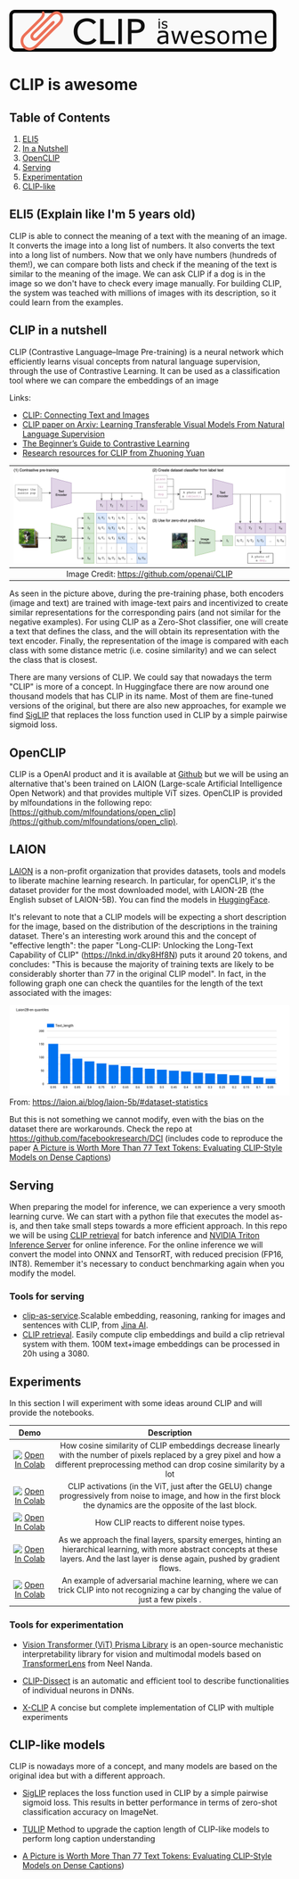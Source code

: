 ![CLIP_LOGO](./images/clip_is_awesome.png)
# CLIP is awesome

## Table of Contents

 1. [ELI5](#ELI-5)
 2. [In a Nutshell](#nutshell)
 3. [OpenCLIP](#openclip)
 4. [Serving](#serving)
 5. [Experimentation](#experiments)
 6. [CLIP-like](#clip-like)

<!-- TOC --><a name="ELI-5"></a>
## ELI5 (Explain like I'm 5 years old)
CLIP is able to connect the meaning of a text with the meaning of an image. It converts the image into a long list of numbers. It also converts the text into a long list of numbers. Now that we only have numbers (hundreds of them!), we can compare both lists and check if the meaning of the text is similar to the meaning of the image. We can ask CLIP if a dog is in the image so we don't have to check every image manually. For building CLIP, the system was teached with millions of images with its description, so it could learn from the examples.

<!-- TOC --><a name="nutshell"></a>
## CLIP in a nutshell

CLIP (Contrastive Language–Image Pre-training) is a neural network which efficiently learns visual concepts from natural language supervision, through the use of Contrastive Learning. It can be used as a classification tool where we can compare the embeddings of an image 

Links:

- [CLIP: Connecting Text and Images](https://openai.com/blog/clip/)
- [CLIP paper on Arxiv: Learning Transferable Visual Models From Natural Language Supervision](https://arxiv.org/abs/2103.00020)
- [The Beginner’s Guide to Contrastive Learning](https://www.v7labs.com/blog/contrastive-learning-guide)
- [Research resources for CLIP from Zhuoning Yuan](https://github.com/yzhuoning/Awesome-CLIP/tree/main)

| ![CLIP](https://raw.githubusercontent.com/joaquincabezas/clip_is_awesome/main/images/CLIP.png) |
|:--:|
| Image Credit: https://github.com/openai/CLIP |

As seen in the picture above, during the pre-training phase, both encoders (image and text) are trained with image-text pairs and incentivized to create similar representations for the corresponding pairs (and not similar for the negative examples). For using CLIP as a Zero-Shot classifier, one will create a text that defines the class, and the will obtain its representation with the text encoder. Finally, the representation of the image is compared with each class with some distance metric (i.e. cosine similarity) and we can select the class that is closest.

There are many versions of CLIP. We could say that nowadays the term "CLIP" is more of a concept. In Huggingface there are now around one thousand models that has CLIP in its name. Most of them are fine-tuned versions of the original, but there are also new approaches, for example we find [SigLIP](https://huggingface.co/docs/transformers/model_doc/siglip) that replaces the loss function used in CLIP by a simple pairwise sigmoid loss.

<!-- TOC --><a name="openclip"></a>
## OpenCLIP

CLIP is a OpenAI product and it is available at [Github](https://github.com/openai/CLIP) but we will be using an alternative that's been trained on LAION (Large-scale Artificial Intelligence Open Network) and that provides multiple ViT sizes. OpenCLIP is provided by mlfoundations in the following repo: [https://github.com/mlfoundations/open_clip](https://github.com/mlfoundations/open_clip).

<!-- TOC --><a name="laion"></a>
## LAION

[LAION](https://laion.ai/) is a non-profit organization that provides datasets, tools and models to liberate machine learning research. In particular, for openCLIP, it's the dataset provider for the most downloaded model, with LAION-2B (the English subset of LAION-5B). You can find the models in [HuggingFace](https://huggingface.co/collections/laion/openclip-laion-2b-64fcade42d20ced4e9389b30).

It's relevant to note that a CLIP models will be expecting a short description for the image, based on the distribution of the descriptions in the training dataset. There's an interesting work around this and the concept of "effective length": the paper "Long-CLIP: Unlocking the Long-Text Capability of CLIP" (https://lnkd.in/dky8Hf8N) puts it around 20 tokens, and concludes: "This is because the majority of training texts are likely to be considerably shorter than 77 in the original CLIP model". In fact, in the following graph one can check the quantiles for the length of the text associated with the images:

![laion_2b_quantiles](./images/laion_2b_quantiles.png)
From: https://laion.ai/blog/laion-5b/#dataset-statistics

But this is not something we cannot modify, even with the bias on the dataset there are workarounds. Check the repo at https://github.com/facebookresearch/DCI (includes code to reproduce the paper [A Picture is Worth More Than 77 Text Tokens: Evaluating CLIP-Style Models on Dense Captions](https://arxiv.org/abs/2312.08578))

<!-- TOC --><a name="serving"></a>
## Serving

When preparing the model for inference, we can experience a very smooth learning curve. We can start with a python file that executes the model as-is, and then take small steps towards a more efficient approach. In this repo we will be using [CLIP retrieval](https://github.com/rom1504/clip-retrieval) for batch inference and [NVIDIA Triton Inference Server](https://developer.nvidia.com/triton-inference-server) for online inference. For the online inference we will convert the model into ONNX and TensorRT, with reduced precision (FP16, INT8). Remember it's necessary to conduct benchmarking again when you modify the model.

### Tools for serving

- [clip-as-service](https://github.com/jina-ai/clip-as-service).Scalable embedding, reasoning, ranking for images and sentences with CLIP, from [Jina AI](https://jina.ai/).
- [CLIP retrieval](https://github.com/rom1504/clip-retrieval). Easily compute clip embeddings and build a clip retrieval system with them. 100M text+image embeddings can be processed in 20h using a 3080.

<!-- TOC --><a name="experiments"></a>
## Experiments

In this section I will experiment with some ideas around CLIP and will provide the notebooks.

| Demo | Description |
|:-:|:-:|
|[![Open In Colab](https://colab.research.google.com/assets/colab-badge.svg)](https://colab.research.google.com/drive/1rMBPx3Yu8WA3busCTcdSRmvyOtFBB0yc)| How cosine similarity of CLIP embeddings decrease linearly with the number of pixels replaced by a grey pixel and how a different preprocessing method can drop cosine similarity by a lot|
|[![Open In Colab](https://colab.research.google.com/assets/colab-badge.svg)](https://colab.research.google.com/drive/1uBunZkwq5JYlZBAMI8Y0leJaXLAltOP8)| CLIP activations (in the ViT, just after the GELU) change progressively from noise to image, and how in the first block the dynamics are the opposite of the last block.|
|[![Open In Colab](https://colab.research.google.com/assets/colab-badge.svg)](https://colab.research.google.com/drive/10KR2NgWTjVdCoQQLTiIoB9BpKx7UcP6W)| How CLIP reacts to different noise types.|
|[![Open In Colab](https://colab.research.google.com/assets/colab-badge.svg)](https://colab.research.google.com/drive/1nK3sxW7xYENAYjn0NUbMAl--1eNWcPta)| As we approach the final layers, sparsity emerges, hinting an hierarchical learning, with more abstract concepts at these layers. And the last layer is dense again, pushed by gradient flows.|
|[![Open In Colab](https://colab.research.google.com/assets/colab-badge.svg)](https://colab.research.google.com/drive/1XZ4FvddUQNecYo90IUBuMUuqz2Mvirlv)| An example of adversarial machine learning, where we can trick CLIP into not recognizing a car by changing the value of just a few pixels .|

### Tools for experimentation

- [Vision Transformer (ViT) Prisma Library](https://github.com/soniajoseph/ViT-Prisma) is an open-source mechanistic interpretability library for vision and multimodal models based on [TransformerLens](https://github.com/TransformerLensOrg/TransformerLens) from Neel Nanda.

- [CLIP-Dissect](https://github.com/Trustworthy-ML-Lab/CLIP-dissect) is an automatic and efficient tool to describe functionalities of individual neurons in DNNs.

- [X-CLIP](https://github.com/lucidrains/x-clip) A concise but complete implementation of CLIP with multiple experiments

<!-- TOC --><a name="clip-like"></a>
## CLIP-like models

CLIP is nowadays more of a concept, and many models are based on the original idea but with a different approach.

- [SigLIP](https://huggingface.co/docs/transformers/model_doc/siglip) replaces the loss function used in CLIP by a simple pairwise sigmoid loss. This results in better performance in terms of zero-shot classification accuracy on ImageNet.

- [TULIP](https://github.com/ivonajdenkoska/tulip) Method to upgrade the caption length of CLIP-like models to perform long caption understanding

- [A Picture is Worth More Than 77 Text Tokens: Evaluating CLIP-Style Models on Dense Captions](https://arxiv.org/abs/2312.08578))